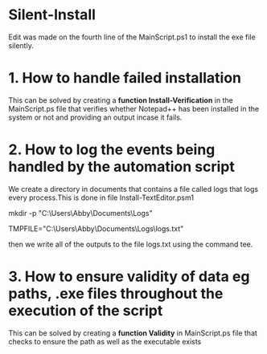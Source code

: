 # Silent-Install

Edit was made on the fourth line of the MainScript.ps1 to install the exe file silently.


# 1. How to handle failed installation

This can be solved by creating a **function Install-Verification** in the MainScript.ps file that verifies whether Notepad++ has been                 installed in the system or not and providing an output incase it fails.

# 2. How to log the events being handled by the automation script

We create a directory in documents that contains a file called logs that logs every process.This is done in file Install-TextEditor.psm1

mkdir -p "C:\Users\Abby\Documents\Logs"

TMPFILE="C:\Users\Abby\Documents\Logs\logs.txt"

then we write all of the outputs to the file logs.txt using the command tee.

# 3. How to ensure validity of data eg paths, .exe files throughout the execution of the script

This can be solved by creating a **function Validity** in MainScript.ps file that checks to ensure the path as well as the executable exists 
